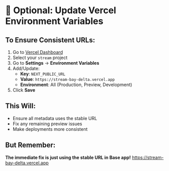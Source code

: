 # 📝 Optional: Update Vercel Environment Variables

## To Ensure Consistent URLs:

1. Go to [Vercel Dashboard](https://vercel.com)
2. Select your `stream` project
3. Go to **Settings** → **Environment Variables**
4. Add/Update:
   - **Key**: `NEXT_PUBLIC_URL`
   - **Value**: `https://stream-bay-delta.vercel.app`
   - **Environment**: All (Production, Preview, Development)
5. Click **Save**

## This Will:
- Ensure all metadata uses the stable URL
- Fix any remaining preview issues
- Make deployments more consistent

## But Remember:
**The immediate fix is just using the stable URL in Base app!**
https://stream-bay-delta.vercel.app
